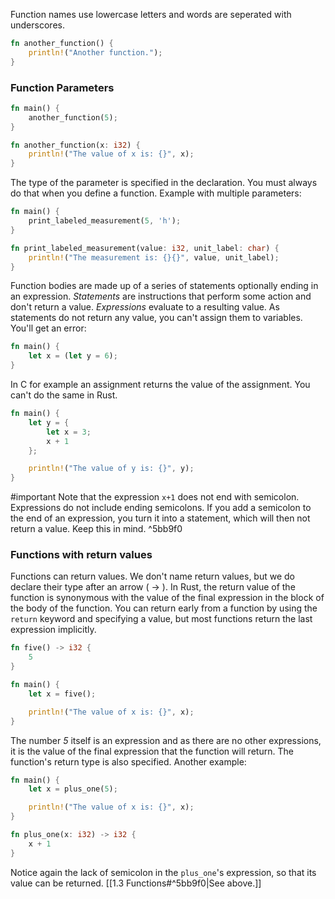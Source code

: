Function names use lowercase letters and words are seperated with underscores.
```rust
fn another_function() {
    println!("Another function.");
}
```

### Function Parameters
```rust
fn main() {
    another_function(5);
}

fn another_function(x: i32) {
    println!("The value of x is: {}", x);
}
```

The type of the parameter is specified in the declaration. You must always do that when you define a function.
Example with multiple parameters:
```rust
fn main() {
    print_labeled_measurement(5, 'h');
}

fn print_labeled_measurement(value: i32, unit_label: char) {
    println!("The measurement is: {}{}", value, unit_label);
}
```

Function bodies are made up of a series of statements optionally ending in an expression.
*Statements* are instructions that perform some action and don't return a value. 
*Expressions* evaluate to a resulting value.
As statements do not return any value, you can't assign them to variables. You'll get an error:
```rust
fn main() {
    let x = (let y = 6);
}
```

In C for example an assignment returns the value of the assignment. You can't do the same in Rust.
```rust
fn main() {
    let y = {
        let x = 3;
        x + 1
    };

    println!("The value of y is: {}", y);
}
```

#important 
Note that the expression `x+1` does not end with semicolon. Expressions do not include ending semicolons. If you add a semicolon to the end of an expression, you turn it into a statement, which will then not return a value. Keep this in mind. ^5bb9f0

### Functions with return values
Functions can return values. We don't name return values, but we do declare their type after an arrow ( -> ). In Rust, the return value of the function is synonymous with the value of the final expression in the block of the body of the function. You can return early from a function by using the `return` keyword and specifying a value, but most functions return the last expression implicitly.
```rust
fn five() -> i32 {
    5
}

fn main() {
    let x = five();

    println!("The value of x is: {}", x);
}
```

The number *5* itself is an expression and as there are no other expressions, it is the value of the final expression that the function will return. The function's return type is also specified.
Another example:
```rust
fn main() {
    let x = plus_one(5);

    println!("The value of x is: {}", x);
}

fn plus_one(x: i32) -> i32 {
    x + 1
}
```

Notice again the lack of semicolon in the `plus_one`'s expression, so that its value can be returned. [[1.3 Functions#^5bb9f0|See above.]]